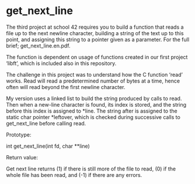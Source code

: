 # get_next_line

The third project at school 42 requires you to build a function that reads a file up to the next newline character, building a string of the text up to this point, and assigning this string to a pointer given as a parameter. For the full brief; get_next_line.en.pdf.

The function is dependent on usage of functions created in our first project ‘libft’, which is included also in this repository. 

The challenge in this project was to understand how the C function ‘read’ works. Read will read a predetermined number of bytes at a time, hence often will read beyond the first newline character.

My version uses a linked list to build the string produced by calls to read. Then when a new-line character is found, its index is stored, and the string before this index is assigned to *line. The string after is assigned to the static char pointer *leftover, which is checked during successive calls to get_next_line before calling read.

Prototype: 

int	get_next_line(int fd, char **line)

Return value:

Get next line returns (1) if there is still more of the file to read, (0) if the whole file has been read, and (-1) if there are any errors.